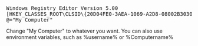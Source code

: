 <pre>
Windows Registry Editor Version 5.00
[HKEY_CLASSES_ROOT\CLSID\{20D04FE0-3AEA-1069-A2D8-08002B30309D}]
@="My Computer"
</pre>
Change "My Computer" to whatever you want. You can also use environment variables, such as %username% or %Computername% 